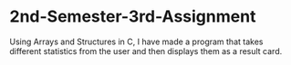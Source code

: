 # 2nd-Semester-3rd-Assignment
Using Arrays and Structures in C, I have made a program that takes different statistics from the user and then displays them as a result card.
